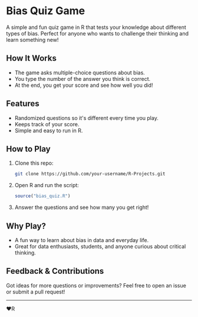 # Bias Quiz Game

A simple and fun quiz game in R that tests your knowledge about different types of bias. Perfect for anyone who wants to challenge their thinking and learn something new!

## How It Works
- The game asks multiple-choice questions about bias.
- You type the number of the answer you think is correct.
- At the end, you get your score and see how well you did!

## Features
- Randomized questions so it's different every time you play.
- Keeps track of your score.
- Simple and easy to run in R.

## How to Play
1. Clone this repo:
   ```sh
   git clone https://github.com/your-username/R-Projects.git
   ```
2. Open R and run the script:
   ```r
   source("bias_quiz.R")
   ```
3. Answer the questions and see how many you get right!

## Why Play?
- A fun way to learn about bias in data and everyday life.
- Great for data enthusiasts, students, and anyone curious about critical thinking.

## Feedback & Contributions
Got ideas for more questions or improvements? Feel free to open an issue or submit a pull request!

---
❤️R

